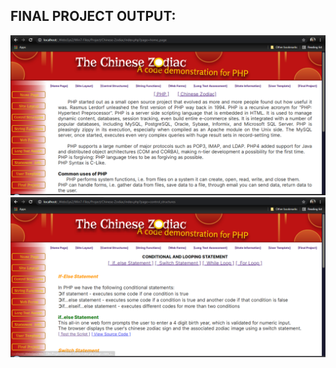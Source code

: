 ## FINAL PROJECT OUTPUT: 
![FinalProject1-Lacaste](https://github.com/crazymalady/Chinese-Zodiac/blob/main/assets/proj1.PNG)
![FinalProject1-Lacaste](https://github.com/crazymalady/Chinese-Zodiac/blob/main/assets/proj2.PNG)
